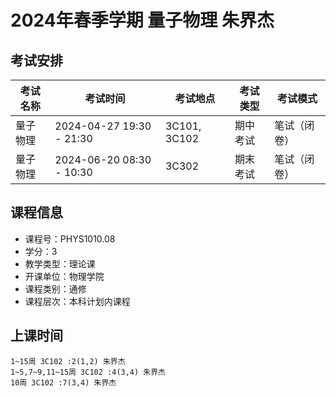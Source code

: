 # 2024年春季学期 量子物理 朱界杰




## 考试安排

| 考试名称 | 考试时间 | 考试地点 | 考试类型 | 考试模式 |
| -------- | -------- | -------- | -------- | -------- |
| 量子物理 | 2024-04-27 19:30 - 21:30 | 3C101, 3C102 | 期中考试 | 笔试（闭卷） |
| 量子物理 | 2024-06-20 08:30 - 10:30 | 3C302 | 期末考试 | 笔试（闭卷） |





## 课程信息

- 课程号：PHYS1010.08
- 学分：3
- 教学类型：理论课
- 开课单位：物理学院
- 课程类别：通修
- 课程层次：本科计划内课程

## 上课时间

```
1~15周 3C102 :2(1,2) 朱界杰
1~5,7~9,11~15周 3C102 :4(3,4) 朱界杰
10周 3C102 :7(3,4) 朱界杰
```


